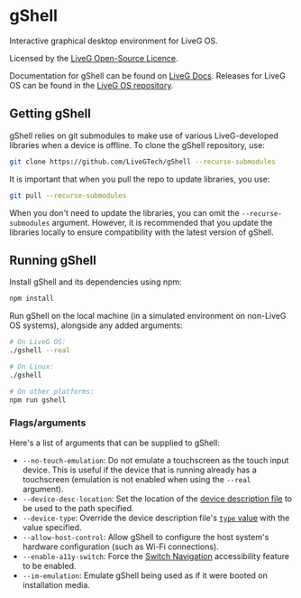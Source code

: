 # gShell
Interactive graphical desktop environment for LiveG OS.

Licensed by the [LiveG Open-Source Licence](LICENCE.md).

Documentation for gShell can be found on [LiveG Docs](https://docs.liveg.tech/?product=gshell&page=index.md). Releases for LiveG OS can be found in the [LiveG OS repository](https://github.com/LiveGTech/OS).

## Getting gShell
gShell relies on git submodules to make use of various LiveG-developed libraries when a device is offline. To clone the gShell repository, use:

```bash
git clone https://github.com/LiveGTech/gShell --recurse-submodules
```

It is important that when you pull the repo to update libraries, you use:

```bash
git pull --recurse-submodules
```

When you don't need to update the libraries, you can omit the `--recurse-submodules` argument. However, it is recommended that you update the libraries locally to ensure compatibility with the latest version of gShell.

## Running gShell
Install gShell and its dependencies using npm:

```bash
npm install
```

Run gShell on the local machine (in a simulated environment on non-LiveG OS systems), alongside any added arguments:

```bash
# On LiveG OS:
./gshell --real

# On Linux:
./gshell

# On other platforms:
npm run gshell
```

### Flags/arguments
Here's a list of arguments that can be supplied to gShell:

* `--no-touch-emulation`: Do not emulate a touchscreen as the touch input device. This is useful if the device that is running already has a touchscreen (emulation is not enabled when using the `--real` argument).
* `--device-desc-location`: Set the location of the [device description file](https://docs.liveg.tech/?product=gshell&page=device.md) to be used to the path specified.
* `--device-type`: Override the device description file's [`type` value](https://docs.liveg.tech/?product=gshell&page=device.md#type) with the value specified.
* `--allow-host-control`: Allow gShell to configure the host system's hardware configuration (such as Wi-Fi connections).
* `--enable-a11y-switch`: Force the [Switch Navigation](https://docs.liveg.tech/?product=gshell&page=a11y.md) accessibility feature to be enabled.
* `--im-emulation`: Emulate gShell being used as if it were booted on installation media.